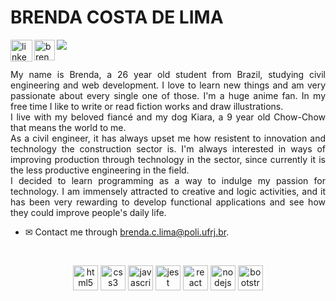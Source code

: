 <h1> BRENDA COSTA DE LIMA </h1>

<a href="https://www.linkedin.com/in/brendalima/">
  <img align="left" alt="linkedin logo" height="35px" src="https://cdn.iconscout.com/icon/free/png-256/linkedin-53-227912.png" />
</a>
<a href="https://brendalima.github.io/">
  <img align="left" alt="brendalima portfolio page" height="33px" src="https://www.shareicon.net/data/256x256/2015/12/06/683021_tool_512x512.png" />
</a>

![](https://komarev.com/ghpvc/?username=brendalima)
<br />
<br />

<p style='text-align: justify;'>  My name is Brenda, a 26 year old student from Brazil, studying civil engineering and web development. I love to learn new things and am very passionate about every single one of those. I'm a huge anime fan. In my free time I like to write or read fiction works and draw illustrations.<br />
  I live with my beloved fiancé and my dog Kiara, a 9 year old Chow-Chow that means the world to me.<br />
  As a civil engineer, it has always upset me how resistent to innovation and technology the construction sector is. I'm always interested in ways of improving production through technology in the sector, since currently it is the less productive engineering in the field. <br />
  I decided to learn programming as a way to indulge my passion for technology. I am immensely attracted to creative and logic activities, and it has been very rewarding to develop functional applications and see how they could improve people's daily life.
</p>


- ✉ Contact me through brenda.c.lima@poli.ufrj.br.

<br />
<p align="center">
  <img src="https://cdn.iconscout.com/icon/free/png-256/html5-20-734983.png" alt="html5" width="40" height="40"/>
  <img src="https://cdn.iconscout.com/icon/free/png-256/css-2749248-2284638.png" alt="css3" width="40" height="40"/>
  <img src="https://cdn.iconscout.com/icon/free/png-256/javascript-2336958-1982839.png" alt="javascript" width="40" height="40"/>
  <img src="https://i.postimg.cc/fWjjrBsk/jestlogo.png" alt="jest" width="40" height="40" />
  <img src="https://cdn.iconscout.com/icon/free/png-256/react-native-555397.png" alt="react" width="40" height="40"/>
  <img src="https://www.shareicon.net/data/256x256/2016/06/19/603784_nodejs_512x512.png" alt="nodejs" width="40" height="40"/>
  <img src="https://www.shareicon.net/data/2016/06/20/606737_black_256x256.png" alt="bootstrap" width="40" height="40"/>
</p>
<br />
